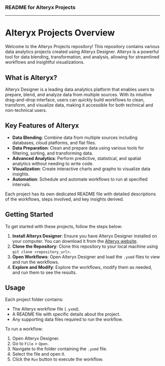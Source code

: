 ### README for Alteryx Projects

---

# Alteryx Projects Overview

Welcome to the Alteryx Projects repository! This repository contains various data analytics projects created using Alteryx Designer. Alteryx is a powerful tool for data blending, transformation, and analysis, allowing for streamlined workflows and insightful visualizations.

## What is Alteryx?

Alteryx Designer is a leading data analytics platform that enables users to prepare, blend, and analyze data from multiple sources. With its intuitive drag-and-drop interface, users can quickly build workflows to clean, transform, and visualize data, making it accessible for both technical and non-technical users.

## Key Features of Alteryx

- **Data Blending**: Combine data from multiple sources including databases, cloud platforms, and flat files.
- **Data Preparation**: Clean and prepare data using various tools for filtering, sorting, and transforming data.
- **Advanced Analytics**: Perform predictive, statistical, and spatial analytics without needing to write code.
- **Visualization**: Create interactive charts and graphs to visualize data insights.
- **Automation**: Schedule and automate workflows to run at specified intervals.

Each project has its own dedicated README file with detailed descriptions of the workflows, steps involved, and key insights derived.

## Getting Started

To get started with these projects, follow the steps below:

1. **Install Alteryx Designer**: Ensure you have Alteryx Designer installed on your computer. You can download it from the [Alteryx website](https://www.alteryx.com/).
2. **Clone the Repository**: Clone this repository to your local machine using `git clone <repository_url>`.
3. **Open Workflows**: Open Alteryx Designer and load the `.yxmd` files to view and run the workflows.
4. **Explore and Modify**: Explore the workflows, modify them as needed, and run them to see the results.

## Usage

Each project folder contains:

- The Alteryx workflow file (`.yxmd`).
- A README file with specific details about the project.
- Any supporting data files required to run the workflow.

To run a workflow:

1. Open Alteryx Designer.
2. Go to `File` > `Open`.
3. Navigate to the folder containing the `.yxmd` file.
4. Select the file and open it.
5. Click the `Run` button to execute the workflow.


